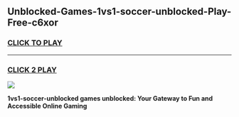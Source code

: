 
## Unblocked-Games-1vs1-soccer-unblocked-Play-Free-c6xor
<h3>
<a href="https://premium76.site?title=1vs1-soccer-unblocked&ref=18A1">CLICK TO PLAY</a></h3>
<hr>

<h3>
<a href="https://premium76.site?title=1vs1-soccer-unblocked&ref=18A1">CLICK 2 PLAY</a>
  
</h3>

<a href="https://premium76.site?title=1vs1-soccer-unblocked&ref=18A1"><img src="https://clearcache.store/games.png"></a>


**1vs1-soccer-unblocked games unblocked: Your Gateway to Fun and Accessible Online Gaming**
